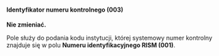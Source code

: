 #### **Identyfikator numeru kontrolnego (003)**

**Nie zmieniać.**

Pole służy do podania kodu instytucji, której systemowy numer kontrolny znajduje się w polu **Numeru identyfikacyjnego RISM (001)**.